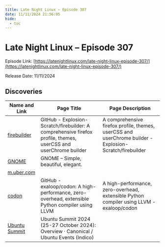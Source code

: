```yaml
---
title: Late Night Linux – Episode 307
date: 11/11/2024 21:56:05
hide:
  - toc
---
```


# Late Night Linux – Episode 307

Episode Link: [https://latenightlinux.com/late-night-linux-episode-307/](https://latenightlinux.com/late-night-linux-episode-307/)

Release Date: 11/11/2024

## Discoveries

| Name and Link | Page Title | Page Description |
| ------------- | ---------- | ---------------- |
| [firebuilder](https://github.com/Explosion-Scratch/firebuilder) | GitHub - Explosion-Scratch/firebuilder: A comprehensive firefox profile, themes, userCSS and userChrome builder | A comprehensive firefox profile, themes, userCSS and userChrome builder - Explosion-Scratch/firebuilder |
| [GNOME](https://www.gnome.org/) | GNOME – Simple, beautiful, elegant. |  |
| [m.uber.com](http://m.uber.com) |  |  |
| [codon](https://github.com/exaloop/codon) | GitHub - exaloop/codon: A high-performance, zero-overhead, extensible Python compiler using LLVM | A high-performance, zero-overhead, extensible Python compiler using LLVM - exaloop/codon |
| [Ubuntu Summit](https://events.canonical.com/event/51/) | Ubuntu Summit 2024  (25-27 October 2024): Overview · Canonical / Ubuntu Events (Indico) |  |